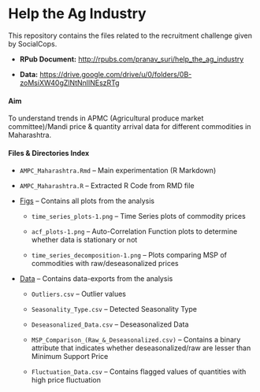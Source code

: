 # Help the Ag Industry
This repository contains the files related to the recruitment challenge given by SocialCops.

- **RPub Document:** http://rpubs.com/pranav_suri/help_the_ag_industry

- **Data:**  https://drive.google.com/drive/u/0/folders/0B-zoMsiXW40gZlNtNnlINEszRTg

#### Aim
To understand trends in APMC (Agricultural produce market committee)/Mandi price & quantity arrival data for different commodities in Maharashtra.

#### Files & Directories Index
- `AMPC_Maharashtra.Rmd` – Main experimentation (R Markdown)

- `AMPC_Maharashtra.R` – Extracted R Code from RMD file

- [Figs](/Figs) – Contains all plots from the analysis
  - `time_series_plots-1.png` – Time Series plots of commodity prices

  - `acf_plots-1.png` – Auto-Correlation Function plots to determine whether data is stationary or not

  - `time_series_decomposition-1.png` – Plots comparing MSP of commodities with raw/deseasonalized prices

- [Data](/Data) – Contains data-exports from the analysis

  - `Outliers.csv` – Outlier values

  - `Seasonality_Type.csv` – Detected Seasonality Type

  - `Deseasonalized_Data.csv` – Deseasonalized Data

  - `MSP_Comparison_(Raw_&_Deseasonalized.csv)` – Contains a binary attribute that indicates whether deseasonalized/raw are lesser than Minimum Support Price

  - `Fluctuation_Data.csv` – Contains flagged values of quantities with high price fluctuation
